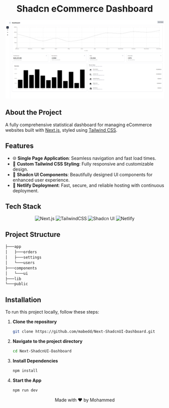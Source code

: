 # <div align="center">Shadcn eCommerce Dashboard</div>
<img src="public/Readme_Banner.png" />

## About the Project

A fully comprehensive statistical dashboard for managing eCommerce websites built with [Next.js](https://nextjs.org/), styled using [Tailwind CSS](https://tailwindcss.com/).

## Features

- 🌐 **Single Page Application**: Seamless navigation and fast load times.
- 🎨 **Custom Tailwind CSS Styling**: Fully responsive and customizable design.
- 🧩 **Shadcn UI Components**: Beautifully designed UI components for enhanced user experience.
- 🚀 **Netlify Deployment**: Fast, secure, and reliable hosting with continuous deployment.

## Tech Stack

<div align="center">
  
![Next.js](https://img.shields.io/badge/Next.js-black?style=for-the-badge&logo=next.js&logoColor=white)
![TailwindCSS](https://img.shields.io/badge/tailwindcss-%2338B2AC.svg?style=for-the-badge&logo=tailwind-css&logoColor=white)
![Shadcn UI](https://img.shields.io/badge/Shadcn%20UI-4B32C3?style=for-the-badge&logo=ui&logoColor=white)
![Netlify](https://img.shields.io/badge/Netlify-%2300C7B7.svg?style=for-the-badge&logo=netlify&logoColor=white)

</div>

## Project Structure
```bash
├───app
│   ├───orders
│   ├───settings
│   └───users
├───components
│   └───ui
├───lib
└───public
```

## Installation

To run this project locally, follow these steps:

1. **Clone the repository**
   ```bash
   git clone https://github.com/mabedd/Next-ShadcnUI-Dashboard.git

2. **Navigate to the project directory**
   ```bash
   cd Next-ShadcnUI-Dashboard

3. **Install Dependencies**
   ```bash
   npm install

4. **Start the App**
   ```bash
   npm run dev

<div align="center">
  <p>Made with ❤️ by Mohammed</p>
</div>
